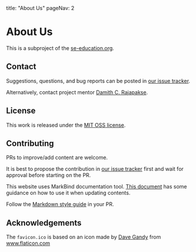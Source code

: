 <frontmatter>
  title: "About Us"
  pageNav: 2
</frontmatter>


# About Us

This is a subproject of the [se-education.org](https://se-education.org).
<span id="contact-info">

## Contact

Suggestions, questions, and bug reports can be posted in [our issue tracker](https://github.com/se-edu/guides/issues).


Alternatively, contact project mentor [Damith C. Rajapakse](https://www.comp.nus.edu.sg/~damithch).
</span>

## License

This work is released under the [MIT OSS license](https://opensource.org/licenses/MIT).


## Contributing

PRs to improve/add content are welcome.

It is best to propose the contribution in [our issue tracker](https://github.com/se-edu/guides/issues) first and wait for approval before starting on the PR.

This website uses MarkBind documentation tool. [This document](tutorials/markbind.html) has some guidance on how to use it when updating contents.

Follow the [Markdown style guide](conventions/markdown.html) in your PR.


## Acknowledgements

The `favicon.ico` is based on an icon made by [Dave Gandy](https://www.flaticon.com/authors/dave-gandy) from www.flaticon.com
